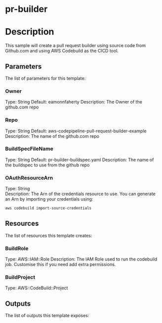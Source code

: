 # pr-builder
# Description
This sample will create a pull request builder using source code from Github.com and using AWS Codebuild as the CICD
tool.


## Parameters
The list of parameters for this template:

### Owner 
Type: String 
Default: eamonnfaherty 
Description: The Owner of the github.com repo 
### Repo 
Type: String 
Default: aws-codepipeline-pull-request-builder-example 
Description: The name of the github.com repo 
### BuildSpecFileName 
Type: String 
Default: pr-builder-buildspec.yaml 
Description: The name of the buildspec to use from the github repo 
### OAuthResourceArn 
Type: String  
Description: The Arn of the credentials resource to use.  You can generate an Arn by importing your credentials using:
``` bash
aws codebuild import-source-credentials
```
 

## Resources
The list of resources this template creates:

### BuildRole 
Type: AWS::IAM::Role 
Description: The IAM Role used to run the codebuild job.  Customise this if you need add extra permissions. 
### BuildProject 
Type: AWS::CodeBuild::Project  

## Outputs
The list of outputs this template exposes:

